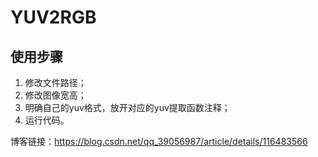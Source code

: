 # YUV2RGB

## 使用步骤

1. 修改文件路径；
2. 修改图像宽高；
3. 明确自己的yuv格式，放开对应的yuv提取函数注释；
4. 运行代码。


博客链接：https://blog.csdn.net/qq_39056987/article/details/116483566
